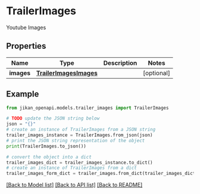 # TrailerImages

Youtube Images

## Properties

Name | Type | Description | Notes
------------ | ------------- | ------------- | -------------
**images** | [**TrailerImagesImages**](TrailerImagesImages.md) |  | [optional] 

## Example

```python
from jikan_openapi.models.trailer_images import TrailerImages

# TODO update the JSON string below
json = "{}"
# create an instance of TrailerImages from a JSON string
trailer_images_instance = TrailerImages.from_json(json)
# print the JSON string representation of the object
print(TrailerImages.to_json())

# convert the object into a dict
trailer_images_dict = trailer_images_instance.to_dict()
# create an instance of TrailerImages from a dict
trailer_images_form_dict = trailer_images.from_dict(trailer_images_dict)
```
[[Back to Model list]](../README.md#documentation-for-models) [[Back to API list]](../README.md#documentation-for-api-endpoints) [[Back to README]](../README.md)


